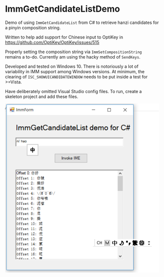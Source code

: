 # ImmGetCandidateListDemo
Demo of using `ImmGetCandidateList` from C# to retrieve hanzi candidates for a pinyin composition string.

Written to help add support for Chinese input to OptiKey in https://github.com/OptiKey/OptiKey/issues/515

Properly setting the composition string via `ImmSetCompositionString` remains a to-do. Currently am using the hacky method of `SendKeys`.

Developed and tested on Windows 10. There is notoriously a lot of variability in IMM support among Windows versions.
At minimum, the clearing of `ISC_SHOWUICANDIDATEWINDOW` needs to be put inside a test for >=Vista.

Have deliberately omitted Visual Studio config files.
To run, create a skeleton project and add these files.

![](ImmGetCandidateListDemo-screenie2.png)
